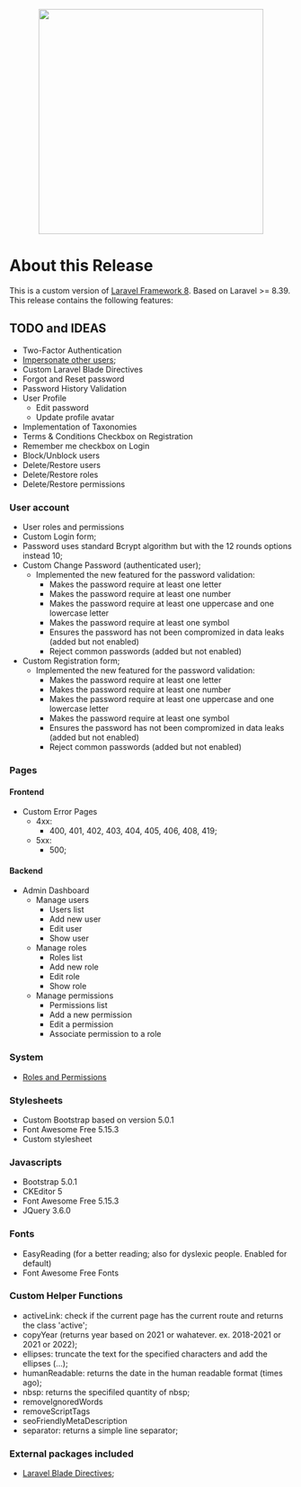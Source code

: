 <p align="center"><a href="https://laravel.com" target="_blank"><img src="https://raw.githubusercontent.com/laravel/art/master/logo-lockup/5%20SVG/2%20CMYK/1%20Full%20Color/laravel-logolockup-cmyk-red.svg" width="400"></a></p>

# About this Release
This is a custom version of [Laravel Framework 8](https://www.laravel.com). Based on Laravel >= 8.39.
This release contains the following features:

## TODO and IDEAS
- Two-Factor Authentication
- [Impersonate other users](https://mauricius.dev/easily-impersonate-any-user-in-a-laravel-application);
- Custom Laravel Blade Directives
- Forgot and Reset password
- Password History Validation
- User Profile
	- Edit password
	- Update profile avatar
- Implementation of Taxonomies
- Terms & Conditions Checkbox on Registration
- Remember me checkbox on Login
- Block/Unblock users
- Delete/Restore users
- Delete/Restore roles
- Delete/Restore permissions

### User account
- User roles and permissions
- Custom Login form;
- Password uses standard Bcrypt algorithm but with the 12 rounds options instead 10;
- Custom Change Password (authenticated user);
	- Implemented the new featured for the password validation:
		- Makes the password require at least one letter
		- Makes the password require at least one number
		- Makes the password require at least one uppercase and one lowercase letter
		- Makes the password require at least one symbol
		- Ensures the password has not been compromized in data leaks (added but not enabled)
		- Reject common passwords (added but not enabled)
- Custom Registration form;
	- Implemented the new featured for the password validation:
		- Makes the password require at least one letter
		- Makes the password require at least one number
		- Makes the password require at least one uppercase and one lowercase letter
		- Makes the password require at least one symbol
		- Ensures the password has not been compromized in data leaks (added but not enabled)
		- Reject common passwords (added but not enabled)

### Pages
#### Frontend
- Custom Error Pages
	- 4xx:
		- 400, 401, 402, 403, 404, 405, 406, 408, 419;
	- 5xx:
		- 500;

#### Backend
- Admin Dashboard
	- Manage users
		- Users list
		- Add new user
		- Edit user
		- Show user
	- Manage roles
		- Roles list
		- Add new role
		- Edit role
		- Show role
	- Manage permissions
		- Permissions list
		- Add a new permission
		- Edit a permission
		- Associate permission to a role

### System
- [Roles and Permissions](https://www.codecheef.org/article/user-roles-and-permissions-tutorial-in-laravel-without-packages)

### Stylesheets
- Custom Bootstrap based on version 5.0.1
- Font Awesome Free 5.15.3
- Custom stylesheet

### Javascripts
- Bootstrap 5.0.1
- CKEditor 5
- Font Awesome Free 5.15.3
- JQuery 3.6.0

### Fonts
- EasyReading (for a better reading; also for dyslexic people. Enabled for default)
- Font Awesome Free Fonts

### Custom Helper Functions
- activeLink: check if the current page has the current route and returns the class 'active';
- copyYear (returns year based on 2021 or wahatever. ex. 2018-2021 or 2021 or 2022);
- ellipses: truncate the text for the specified characters and add the ellipses (...);
- humanReadable: returns the date in the human readable format (times ago);
- nbsp: returns the specifiled quantity of nbsp;
- removeIgnoredWords
- removeScriptTags
- seoFriendlyMetaDescription
- separator: returns a simple line separator;

### External packages included
- [Laravel Blade Directives](https://github.com/appstract/laravel-blade-directives);
